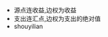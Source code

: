- 源点连收益,边权为收益
- 支出连汇点,边权为支出的绝对值
- shouyilian
<!--stackedit_data:
eyJoaXN0b3J5IjpbMTM0MjgzODkzM119
-->